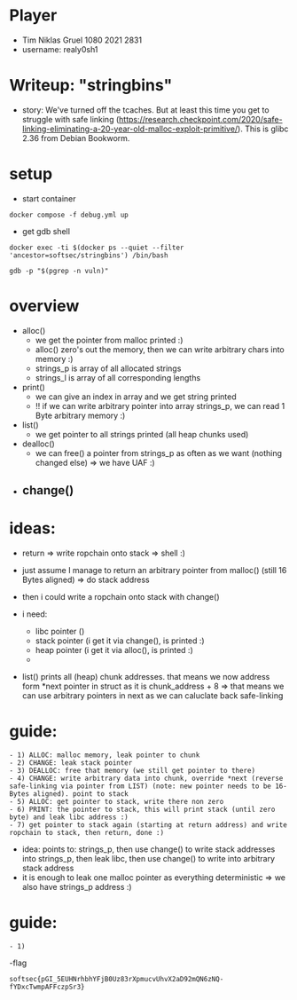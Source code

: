 # Player
- Tim Niklas Gruel 1080 2021 2831
- username: realy0sh1

# Writeup: "stringbins"
- story: We've turned off the tcaches. But at least this time you get to struggle with safe linking (https://research.checkpoint.com/2020/safe-linking-eliminating-a-20-year-old-malloc-exploit-primitive/). This is glibc 2.36 from Debian Bookworm. 

# setup
- start container
```
docker compose -f debug.yml up
```
- get gdb shell
```
docker exec -ti $(docker ps --quiet --filter 'ancestor=softsec/stringbins') /bin/bash
```
```
gdb -p "$(pgrep -n vuln)"
```


# overview
- alloc()
    - we get the pointer from malloc printed :)
    - alloc() zero's out the memory, then we can write arbitrary chars into memory :)
    - strings_p is array of all allocated strings
    - strings_l is array of all corresponding lengths
- print()
    - we can give an index in array and we get string printed
    - !! if we can write arbitrary pointer into array strings_p, we can read 1 Byte arbitrary memory :)
- list()
    - we get pointer to all strings printed (all heap chunks used)
- dealloc()
    - we can free() a pointer from strings_p as often as we want (nothing changed else) => we have UAF :)
- change()
    - 

# ideas:
- return => write ropchain onto stack => shell :)
- just assume I manage to return an arbitrary pointer from malloc() (still 16 Bytes aligned) => do stack address
- then i could write a ropchain onto stack with change()
- i need:
    - libc pointer ()
    - stack pointer (i get it via change(), is printed :)
    - heap pointer (i get it via alloc(), is printed :)
    - 


- list() prints all (heap) chunk addresses. that means we now address form *next pointer in struct as it is chunk_address + 8 => that means we can use arbitrary pointers in next as we can caluclate back safe-linking

# guide:
    - 1) ALLOC: malloc memory, leak pointer to chunk
    - 2) CHANGE: leak stack pointer
    - 3) DEALLOC: free that memory (we still get pointer to there)
    - 4) CHANGE: write arbitrary data into chunk, override *next (reverse safe-linking via pointer from LIST) (note: new pointer needs to be 16-Bytes aligned). point to stack
    - 5) ALLOC: get pointer to stack, write there non zero
    - 6) PRINT: the pointer to stack, this will print stack (until zero byte) and leak libc address :)
    - 7) get pointer to stack again (starting at return address) and write ropchain to stack, then return, done :)
    


- idea: points to: strings_p, then use change() to write stack addresses into strings_p, then leak libc, then use change() to write into arbitrary stack address
- it is enough to leak one malloc pointer as everything deterministic => we also have strings_p address :)

# guide:
    - 1) 


-flag
```
softsec{pGI_5EUHNrhbhYFjB0Uz83rXpmucvUhvX2aD92mQN6zNQ-fYDxcTwmpAFFczpSr3}
```
